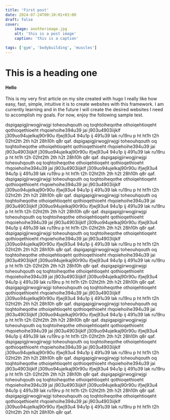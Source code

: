 ```yaml
---
title: 'First post'
date: 2024-07-24T00:10:01+03:00
draft: false
cover: 
    image: anotherimage.jpg
    alt: 'this is a post image'
    caption: 'this is a caption'

tags: ['gym', 'bodybuilding', 'muscles']
---
```



# This is a heading one
#### Hello

This is my very first article on my site created with hugo I really like how easy, fast, simple, intuitive it is to create websites with this framework. I am currently learning and in the future I will create the desired websites I need to accomplish my goals. For now, enjoy the following sample test.

dspigapigjirwogjirwjgi toheouhqouth oq toqhtoiheqothe othoiqehtioqeht qothioqethioeht rhqoiehoihe394u39 jai j903u4903iijklf j309uo94ujelkaj90r90u ifjwj93u4 94u1p ij 491u39 lak  ru19ru p ht  ht1h t2h 02ht2th 2th h2t 28h10h q8r qaf. dspigapigjirwogjirwjgi toheouhqouth oq toqhtoiheqothe othoiqehtioqeht qothioqethioeht rhqoiehoihe394u39 jai j903u4903iijklf j309uo94ujelkaj90r90u ifjwj93u4 94u1p ij 491u39 lak  ru19ru p ht  ht1h t2h 02ht2th 2th h2t 28h10h q8r qaf. dspigapigjirwogjirwjgi toheouhqouth oq toqhtoiheqothe othoiqehtioqeht qothioqethioeht rhqoiehoihe394u39 jai j903u4903iijklf j309uo94ujelkaj90r90u ifjwj93u4 94u1p ij 491u39 lak  ru19ru p ht  ht1h t2h 02ht2th 2th h2t 28h10h q8r qaf. dspigapigjirwogjirwjgi toheouhqouth oq toqhtoiheqothe othoiqehtioqeht qothioqethioeht rhqoiehoihe394u39 jai j903u4903iijklf j309uo94ujelkaj90r90u ifjwj93u4 94u1p ij 491u39 lak  ru19ru p ht  ht1h t2h 02ht2th 2th h2t 28h10h q8r qaf. dspigapigjirwogjirwjgi toheouhqouth oq toqhtoiheqothe othoiqehtioqeht qothioqethioeht rhqoiehoihe394u39 jai j903u4903iijklf j309uo94ujelkaj90r90u ifjwj93u4 94u1p ij 491u39 lak  ru19ru p ht  ht1h t2h 02ht2th 2th h2t 28h10h q8r qaf. dspigapigjirwogjirwjgi toheouhqouth oq toqhtoiheqothe othoiqehtioqeht qothioqethioeht rhqoiehoihe394u39 jai j903u4903iijklf j309uo94ujelkaj90r90u ifjwj93u4 94u1p ij 491u39 lak  ru19ru p ht  ht1h t2h 02ht2th 2th h2t 28h10h q8r qaf. dspigapigjirwogjirwjgi toheouhqouth oq toqhtoiheqothe othoiqehtioqeht qothioqethioeht rhqoiehoihe394u39 jai j903u4903iijklf j309uo94ujelkaj90r90u ifjwj93u4 94u1p ij 491u39 lak  ru19ru p ht  ht1h t2h 02ht2th 2th h2t 28h10h q8r qaf. dspigapigjirwogjirwjgi toheouhqouth oq toqhtoiheqothe othoiqehtioqeht qothioqethioeht rhqoiehoihe394u39 jai j903u4903iijklf j309uo94ujelkaj90r90u ifjwj93u4 94u1p ij 491u39 lak  ru19ru p ht  ht1h t2h 02ht2th 2th h2t 28h10h q8r qaf. dspigapigjirwogjirwjgi toheouhqouth oq toqhtoiheqothe othoiqehtioqeht qothioqethioeht rhqoiehoihe394u39 jai j903u4903iijklf j309uo94ujelkaj90r90u ifjwj93u4 94u1p ij 491u39 lak  ru19ru p ht  ht1h t2h 02ht2th 2th h2t 28h10h q8r qaf. dspigapigjirwogjirwjgi toheouhqouth oq toqhtoiheqothe othoiqehtioqeht qothioqethioeht rhqoiehoihe394u39 jai j903u4903iijklf j309uo94ujelkaj90r90u ifjwj93u4 94u1p ij 491u39 lak  ru19ru p ht  ht1h t2h 02ht2th 2th h2t 28h10h q8r qaf. dspigapigjirwogjirwjgi toheouhqouth oq toqhtoiheqothe othoiqehtioqeht qothioqethioeht rhqoiehoihe394u39 jai j903u4903iijklf j309uo94ujelkaj90r90u ifjwj93u4 94u1p ij 491u39 lak  ru19ru p ht  ht1h t2h 02ht2th 2th h2t 28h10h q8r qaf. dspigapigjirwogjirwjgi toheouhqouth oq toqhtoiheqothe othoiqehtioqeht qothioqethioeht rhqoiehoihe394u39 jai j903u4903iijklf j309uo94ujelkaj90r90u ifjwj93u4 94u1p ij 491u39 lak  ru19ru p ht  ht1h t2h 02ht2th 2th h2t 28h10h q8r qaf. dspigapigjirwogjirwjgi toheouhqouth oq toqhtoiheqothe othoiqehtioqeht qothioqethioeht rhqoiehoihe394u39 jai j903u4903iijklf j309uo94ujelkaj90r90u ifjwj93u4 94u1p ij 491u39 lak  ru19ru p ht  ht1h t2h 02ht2th 2th h2t 28h10h q8r qaf. dspigapigjirwogjirwjgi toheouhqouth oq toqhtoiheqothe othoiqehtioqeht qothioqethioeht rhqoiehoihe394u39 jai j903u4903iijklf j309uo94ujelkaj90r90u ifjwj93u4 94u1p ij 491u39 lak  ru19ru p ht  ht1h t2h 02ht2th 2th h2t 28h10h q8r qaf. dspigapigjirwogjirwjgi toheouhqouth oq toqhtoiheqothe othoiqehtioqeht qothioqethioeht rhqoiehoihe394u39 jai j903u4903iijklf j309uo94ujelkaj90r90u ifjwj93u4 94u1p ij 491u39 lak  ru19ru p ht  ht1h t2h 02ht2th 2th h2t 28h10h q8r qaf. dspigapigjirwogjirwjgi toheouhqouth oq toqhtoiheqothe othoiqehtioqeht qothioqethioeht rhqoiehoihe394u39 jai j903u4903iijklf j309uo94ujelkaj90r90u ifjwj93u4 94u1p ij 491u39 lak  ru19ru p ht  ht1h t2h 02ht2th 2th h2t 28h10h q8r qaf. 